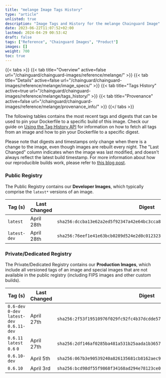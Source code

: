 ```yaml
---
title: "melange Image Tags History"
type: "article"
unlisted: true
description: "Image Tags and History for the melange Chainguard Image"
date: 2023-06-22T11:07:52+02:00
lastmod: 2024-04-29 00:53:42
draft: false
tags: ["Reference", "Chainguard Images", "Product"]
images: []
weight: 700
toc: true
---
```


{{< tabs >}}
{{< tab title="Overview" active=false url="/chainguard/chainguard-images/reference/melange/" >}}
{{< tab title="Details" active=false url="/chainguard/chainguard-images/reference/melange/image_specs/" >}}
{{< tab title="Tags History" active=true url="/chainguard/chainguard-images/reference/melange/tags_history/" >}}
{{< tab title="Provenance" active=false url="/chainguard/chainguard-images/reference/melange/provenance_info/" >}}
{{</ tabs >}}

The following tables contains the most recent tags and digests that can be used to pin your Dockerfile to a specific build of this image. Check our guide on [Using the Tag History API](/chainguard/chainguard-images/using-the-tag-history-api/) for information on how to fetch all tags from an image and how to pin your Dockerfile to a specific digest.

Please note that digests and timestamps only change when there is a change to the image, even though images are rebuilt every night. The "Last Changed" column indicates when the image was last modified, and doesn't always reflect the latest build timestamp. For more information about how our reproducible builds work, please refer to [this blog post](https://www.chainguard.dev/unchained/reproducing-chainguards-reproducible-image-builds).

### Public Registry
The Public Registry contains our **Developer Images**, which typically comprise the `latest*` versions of an image.

| Tag (s)       | Last Changed | Digest                                                                    |
|---------------|--------------|---------------------------------------------------------------------------|
|  `latest`     | April 28th   | `sha256:dccba13e62a2ed5f92347a42e64bc3cca8fc31922b7cfab0842fa4bdf58b2e4f` |
|  `latest-dev` | April 28th   | `sha256:76eef1e41e63bcb0289d524e2d0c0123235107230fc24cb1d33c021a9c28440c` |


### Private/Dedicated Registry
The Private/Dedicated Registry contains our **Production Images**, which include all versioned tags of an image and special images that are not available in the public registry (including FIPS images and other custom builds).

| Tag (s)                                      | Last Changed | Digest                                                                    |
|----------------------------------------------|--------------|---------------------------------------------------------------------------|
|  `0.6-dev` `0-dev` `latest-dev` `0.6.11-dev` | April 27th   | `sha256:2f53f19510976f029fc92fc4b37dcdde5764bfb6d268192d8d90718bfb12bfe7` |
|  `0.6.11` `latest` `0.6` `0`                 | April 27th   | `sha256:2df146af0285ba481a531b25aada1b36576d8ec8d0d42331133704f19351fd65` |
|  `0.6.10-dev`                                | April 5th    | `sha256:067b3e90539240a826135681cb8162aec96349c8196845120f968a0ac0c3d655` |
|  `0.6.10`                                    | April 3rd    | `sha256:bcd98df55f9868f34168ad294e78123ce0227c9dfe2b6db6b1a3dc915f4ba169` |

